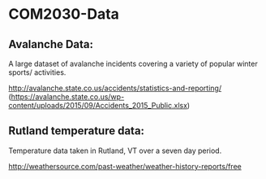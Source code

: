 # COM2030-Data

## Avalanche Data: 
A large dataset of avalanche incidents covering a variety of popular winter sports/ activities.

http://avalanche.state.co.us/accidents/statistics-and-reporting/ (https://avalanche.state.co.us/wp-content/uploads/2015/09/Accidents_2015_Public.xlsx)

## Rutland temperature data:
Temperature data taken in Rutland, VT over a seven day period.

http://weathersource.com/past-weather/weather-history-reports/free
